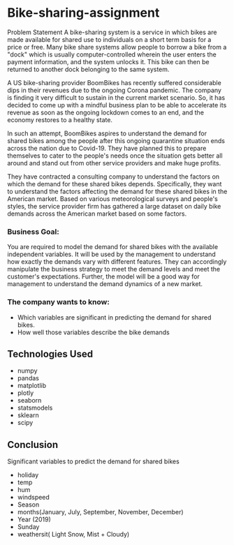 # Bike-sharing-assignment
Problem Statement
A bike-sharing system is a service in which bikes are made available for shared use to individuals on a short term basis for a price or free. Many bike share systems allow people to borrow a bike from a "dock" which is usually computer-controlled wherein the user enters the payment information, and the system unlocks it. This bike can then be returned to another dock belonging to the same system.


A US bike-sharing provider BoomBikes has recently suffered considerable dips in their revenues due to the ongoing Corona pandemic. The company is finding it very difficult to sustain in the current market scenario. So, it has decided to come up with a mindful business plan to be able to accelerate its revenue as soon as the ongoing lockdown comes to an end, and the economy restores to a healthy state. 


In such an attempt, BoomBikes aspires to understand the demand for shared bikes among the people after this ongoing quarantine situation ends across the nation due to Covid-19. They have planned this to prepare themselves to cater to the people's needs once the situation gets better all around and stand out from other service providers and make huge profits.


They have contracted a consulting company to understand the factors on which the demand for these shared bikes depends. Specifically, they want to understand the factors affecting the demand for these shared bikes in the American market.
Based on various meteorological surveys and people's styles, the service provider firm has gathered a large dataset on daily bike demands across the American market based on some factors. 


### Business Goal:
You are required to model the demand for shared bikes with the available independent variables. It will be used by the management to understand how exactly the demands vary with different features. They can accordingly manipulate the business strategy to meet the demand levels and meet the customer's expectations. Further, the model will be a good way for management to understand the demand dynamics of a new market. 



### The company wants to know:
- Which variables are significant in predicting the demand for shared bikes.
- How well those variables describe the bike demands

## Technologies Used
- numpy 
- pandas 
- matplotlib 
- plotly 
- seaborn 
- statsmodels 
- sklearn 
- scipy    

## Conclusion
Significant variables to predict the demand for shared bikes

- holiday
- temp
- hum
- windspeed
- Season
- months(January, July, September, November, December)
- Year (2019)
- Sunday
- weathersit( Light Snow, Mist + Cloudy)
